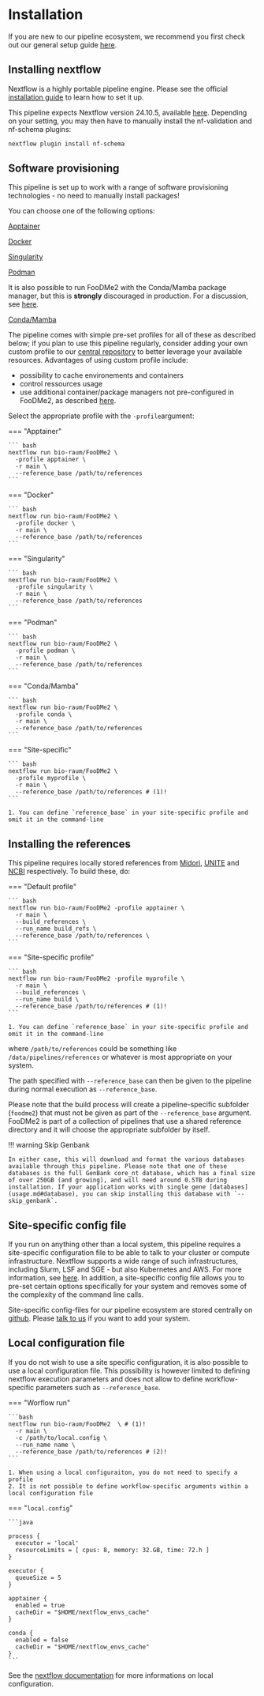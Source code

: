 # Installation

If you are new to our pipeline ecosystem, we recommend you first check out our general setup guide [here](https://github.com/bio-raum/nf-configs/blob/main/doc/installation.md).

## Installing nextflow

Nextflow is a highly portable pipeline engine. Please see the official [installation guide](https://www.nextflow.io/docs/latest/getstarted.html#installation) to learn how to set it up.

This pipeline expects Nextflow version 24.10.5, available [here](https://github.com/nextflow-io/nextflow/releases/tag/v24.10.5). Depending on your setting, you may then have to manually install the nf-validation and nf-schema plugins:

```bash
nextflow plugin install nf-schema
```

## Software provisioning

This pipeline is set up to work with a range of software provisioning technologies - no need to manually install packages!

You can choose one of the following options:

[Apptainer](https://apptainer.org/)

[Docker](https://docs.docker.com/engine/install/)

[Singularity](https://docs.sylabs.io/guides/3.11/admin-guide/)

[Podman](https://podman.io/docs/installation)

It is also possible to run FooDMe2 with the Conda/Mamba package manager, but this is **strongly** discouraged in production. For a discussion, see [here](https://pubmed.ncbi.nlm.nih.gov/29953862/).

[Conda/Mamba](https://github.com/conda-forge/miniforge)

The pipeline comes with simple pre-set profiles for all of these as described below; if you plan to use this pipeline regularly, consider adding your own custom profile to our [central repository](https://github.com/bio-raum/nf-configs) to better leverage your available resources. Advantages of using custom profile include:

- possibility to cache environements and containers
- control ressources usage
- use additional container/package managers not pre-configured in FooDMe2, as described [here](https://www.nextflow.io/docs/latest/container.html).

Select the appropriate profile with the `-profile`argument:

=== "Apptainer"

    ``` bash
    nextflow run bio-raum/FooDMe2 \
      -profile apptainer \
      -r main \
      --reference_base /path/to/references
    ```

=== "Docker"

    ``` bash
    nextflow run bio-raum/FooDMe2 \
      -profile docker \
      -r main \
      --reference_base /path/to/references
    ```

=== "Singularity"

    ``` bash
    nextflow run bio-raum/FooDMe2 \
      -profile singularity \
      -r main \
      --reference_base /path/to/references
    ```

=== "Podman"

    ``` bash
    nextflow run bio-raum/FooDMe2 \
      -profile podman \
      -r main \
      --reference_base /path/to/references
    ```

=== "Conda/Mamba"

    ``` bash
    nextflow run bio-raum/FooDMe2 \
      -profile conda \
      -r main \
      --reference_base /path/to/references
    ```

=== "Site-specific"

    ``` bash
    nextflow run bio-raum/FooDMe2 \
      -profile myprofile \
      -r main \
      --reference_base /path/to/references # (1)!
    ```

    1. You can define `reference_base` in your site-specific profile and omit it in the command-line


## Installing the references

This pipeline requires locally stored references from [Midori](https://www.reference-midori.info/), [UNITE](https://unite.ut.ee/) and [NCBI](https://ftp.ncbi.nlm.nih.gov/blast/db) respectively. To build these, do:


=== "Default profile"

    ``` bash
    nextflow run bio-raum/FooDMe2 -profile apptainer \
      -r main \
      --build_references \
      --run_name build_refs \
      --reference_base /path/to/references \
    ```

=== "Site-specific profile"

    ``` bash
    nextflow run bio-raum/FooDMe2 -profile myprofile \
      -r main \
      --build_references \
      --run_name build \
      --reference_base /path/to/references # (1)!
    ```

    1. You can define `reference_base` in your site-specific profile and omit it in the command-line

where `/path/to/references` could be something like `/data/pipelines/references` or whatever is most appropriate on your system.

The path specified with `--reference_base` can then be given to the pipeline during normal execution as `--reference_base`.

Please note that the build process will create a pipeline-specific subfolder (`foodme2`) that must not be given as part of the `--reference_base` argument. FooDMe2 is part of a collection of pipelines that use a shared reference directory and it will choose the appropriate subfolder by itself.

!!! warning Skip Genbank

    In either case, this will download and format the various databases available through this pipeline. Please note that one of these databases is the full GenBank core_nt database, which has a final size of over 250GB (and growing), and will need around 0.5TB during installation. If your application works with single gene [databases](usage.md#database), you can skip installing this database with `--skip_genbank`.

## Site-specific config file

If you run on anything other than a local system, this pipeline requires a site-specific configuration file to be able to talk to your cluster or compute infrastructure. Nextflow supports a wide range of such infrastructures, including Slurm, LSF and SGE - but also Kubernetes and AWS. For more information, see [here](https://www.nextflow.io/docs/latest/executor.html). In addition, a site-specific config file allows you to pre-set certain options specifically for your system and removes some of the complexity of the command line calls.

Site-specific config-files for our pipeline ecosystem are stored centrally on [github](https://github.com/bio-raum/nf-configs). Please [talk to us](https://github.com/bio-raum/nf-configs/issues/new) if you want to add your system.

## Local configuration file

If you do not wish to use a site specific configuration, it is also possible to use a local configuration file. 
This possibility is however limited to defining nextflow execution parameters and does not allow to define workflow-specific parameters such as `--reference_base`.

=== "Worflow run"

    ```bash
    nextflow run bio-raum/FooDMe2  \ # (1)!
      -r main \
      -c /path/to/local.config \
      --run_name name \
      --reference_base /path/to/references # (2)!
    ```

    1. When using a local configuraiton, you do not need to specify a profile
    2. It is not possible to define workflow-specific arguments within a local configuration file

=== "`local.config`"

    ```java

    process {
      executor = 'local'
      resourceLimits = [ cpus: 8, memory: 32.GB, time: 72.h ]
    }

    executor {
      queueSize = 5
    }

    apptainer {
      enabled = true
      cacheDir = "$HOME/nextflow_envs_cache"
    }

    conda {
      enabled = false
      cacheDir = "$HOME/nextflow_envs_cache"
    }
    ```

See the [nextflow documentation](https://www.nextflow.io/docs/latest/config.html) for more informations on local configuration.
